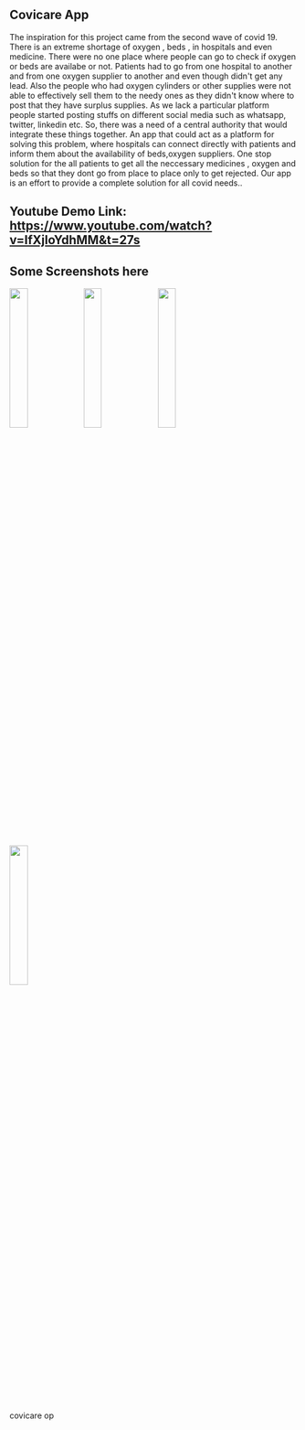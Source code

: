 
## Covicare App

The inspiration for this project came from the second wave of covid 19. There is an extreme shortage of oxygen , beds ,
in hospitals and even medicine. There were no one place where people can go to check if oxygen or beds are availabe or not.
Patients had to go from one hospital to another and from one oxygen supplier to another and even though didn't get any lead.
Also the people who had oxygen cylinders or other supplies were not able to effectively sell them to the needy ones as they didn't know where to post that they have surplus supplies. As we lack a particular platform people started posting stuffs on different social media such as whatsapp, twitter, linkedin etc.
So, there was a need of a central authority that would integrate these things together.
An app that could act as a platform for solving this problem, where hospitals can connect directly with patients and inform them about the availability of beds,oxygen suppliers.
One stop solution for the all patients to get all the neccessary medicines , oxygen and beds so that they dont go from place to place only to get rejected. Our app is an effort to provide a complete 
solution for all covid needs..

## Youtube Demo Link: https://www.youtube.com/watch?v=IfXjloYdhMM&t=27s
  

## Some Screenshots here

<img src="https://github.com/KavyaKandhway/Covicare-/blob/main/images/Screenshot_2021-05-02-13-52-09-371_com.example.covicare.jpg" width=25% height=25%>

<img src="https://github.com/KavyaKandhway/Covicare-/blob/main/images/Screenshot_2021-05-02-13-52-25-012_com.example.covicare.jpg" width=25% height=25%>

<img src="https://github.com/KavyaKandhway/Covicare-/blob/main/images/Screenshot_2021-05-02-13-52-41-539_com.example.covicare.jpg" width=25% height=25%>

<img src="https://github.com/KavyaKandhway/Covicare-/blob/main/images/Screenshot_2021-05-02-13-53-13-440_com.example.covicare.jpg" width=25% height=25%>

covicare op








